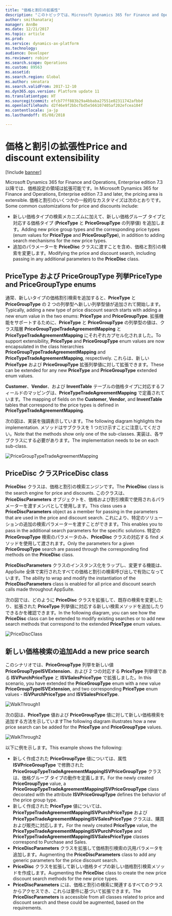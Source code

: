 ```yaml
---
title: "価格と割引の拡張性"
description: "このトピックでは、Microsoft Dynamics 365 for Finance and Operations で拡張価格機能を使用する方法について説明します。"
author: smithanataraj
manager: AnnBe
ms.date: 12/21/2017
ms.topic: article
ms.prod: 
ms.service: dynamics-ax-platform
ms.technology: 
audience: Developer
ms.reviewer: robinr
ms.search.scope: Operations
ms.custom: 89563
ms.assetid: 
ms.search.region: Global
ms.author: smnatara
ms.search.validFrom: 2017-12-10
ms.dyn365.ops.version: Platform update 11
ms.translationtype: HT
ms.sourcegitcommit: efcb77ff883b29a4bbaba27551e02311742afbbd
ms.openlocfilehash: d2f46e9f2bbcfbd5e566107405af202efcea104f
ms.contentlocale: ja-jp
ms.lasthandoff: 05/08/2018

---
```


# <a name="price-and-discount-extensibility"></a><span data-ttu-id="9c37e-103">価格と割引の拡張性</span><span class="sxs-lookup"><span data-stu-id="9c37e-103">Price and discount extensibility</span></span>

[!include [banner](../includes/banner.md)]

<span data-ttu-id="9c37e-104">Microsoft Dynamics 365 for Finance and Operations, Enterprise edition 7.3 以降では、価格設定の領域は拡張可能です。</span><span class="sxs-lookup"><span data-stu-id="9c37e-104">In Microsoft Dynamics 365 for Finance and Operations, Enterprise edition 7.3 and later, the pricing area is extensible.</span></span> <span data-ttu-id="9c37e-105">価格と割引のいくつかの一般的なカスタマイズは次のとおりです。</span><span class="sxs-lookup"><span data-stu-id="9c37e-105">Some common customizations for price and discounts include:</span></span>
- <span data-ttu-id="9c37e-106">新しい価格タイプの検索メカニズムに加えて、新しい価格グループ タイプと対応する価格タイプ (**PriceType** と **PriceGroupType** の列挙値) を追加します。</span><span class="sxs-lookup"><span data-stu-id="9c37e-106">Adding new price group types and the corresponding price types (enum values for **PriceType** and **PriceGroupType**), in addition to adding search mechanisms for the new price types.</span></span>
- <span data-ttu-id="9c37e-107">追加のパラメーターを **PriceDisc** クラスに渡すことを含め、価格と割引の検索を変更します。</span><span class="sxs-lookup"><span data-stu-id="9c37e-107">Modifying the price and discount search, including passing in any additional parameters to the **PriceDisc** class.</span></span> 

## <a name="pricetype-and-pricegrouptype-enums"></a><span data-ttu-id="9c37e-108">PriceType および PriceGroupType 列挙</span><span class="sxs-lookup"><span data-stu-id="9c37e-108">PriceType and PriceGroupType enums</span></span>
<span data-ttu-id="9c37e-109">通常、新しいタイプの価格割引検索を追加すると、**PriceType** と **PriceGroupType** の 2 つの列挙型へ新しい列挙型値が追加されて開始します。</span><span class="sxs-lookup"><span data-stu-id="9c37e-109">Typically, adding a new type of price discount search starts with adding a new enum value in the two enums: **PriceType** and **PriceGroupType**.</span></span> <span data-ttu-id="9c37e-110">拡張機能をサポートするために、**PriceType** と **PriceGroupType** の列挙型の値は、クラス階層 **PriceGroupTypeTradeAgreementMapping** と **PriceTypeTradeAgreementMapping** にそれぞれカプセル化されました。</span><span class="sxs-lookup"><span data-stu-id="9c37e-110">To support extensibility, **PriceType** and **PriceGroupType** enum values are now encapsulated in the class hierarchies **PriceGroupTypeTradeAgreementMapping** and **PriceTypeTradeAgreementMapping**, respectively.</span></span> <span data-ttu-id="9c37e-111">これらは、新しい **PriceType** および **PriceGroupType** 拡張列挙値に対して拡張できます。</span><span class="sxs-lookup"><span data-stu-id="9c37e-111">These can be extended for any new **PriceType** and **PriceGroupType** extended enum values.</span></span>

<span data-ttu-id="9c37e-112">**Customer**、**Vendor**、および **InventTable** テーブルの価格タイプに対応するフィールドのマッピングは、**PriceTypeTradeAgreementMapping** で定義されています。</span><span class="sxs-lookup"><span data-stu-id="9c37e-112">The mapping of fields on the **Customer**, **Vendor**, and **InventTable** tables that  correspond to the price types is defined in **PriceTypeTradeAgreementMapping**.</span></span> 

<span data-ttu-id="9c37e-113">次の図は、実装を強調表示しています。</span><span class="sxs-lookup"><span data-stu-id="9c37e-113">The following diagram highlights the implementation.</span></span> <span data-ttu-id="9c37e-114">メソッドはサブクラスを 1 つだけ示すことに注意してください。</span><span class="sxs-lookup"><span data-stu-id="9c37e-114">Note that the methods show only one of the sub-classes.</span></span> <span data-ttu-id="9c37e-115">実装は、各サブクラスにする必要があります。</span><span class="sxs-lookup"><span data-stu-id="9c37e-115">The implementation needs to be on each sub-class.</span></span> 

![PriceGroupTypeTradeAgreementMapping](media/PricingFall20171.png)

## <a name="pricedisc-class"></a><span data-ttu-id="9c37e-117">PriceDisc クラス</span><span class="sxs-lookup"><span data-stu-id="9c37e-117">PriceDisc class</span></span>

<span data-ttu-id="9c37e-118">**PriceDisc** クラスは、価格と割引の検索エンジンです。</span><span class="sxs-lookup"><span data-stu-id="9c37e-118">The **PriceDisc** class is the search engine for price and discounts.</span></span> <span data-ttu-id="9c37e-119">このクラスは、**PriceDiscParameters** オブジェクトを、価格および割引検索で使用されるパラメーターを渡すメンバとして使用します。</span><span class="sxs-lookup"><span data-stu-id="9c37e-119">This class uses a **PriceDiscParameters** object as a member for passing in the parameters that are used in the price and discount search.</span></span> <span data-ttu-id="9c37e-120">これにより、特定のソリューションの追加の検索パラメーターを渡すことができます。</span><span class="sxs-lookup"><span data-stu-id="9c37e-120">This enables you to pass in the additional search parameters for the specific solutions.</span></span> <span data-ttu-id="9c37e-121">特定の **PriceGroupType** 検索のパラメータのみ、**PriceDisc** クラスの対応する find メソッドを使用して渡されます。</span><span class="sxs-lookup"><span data-stu-id="9c37e-121">Only the parameters for a given **PriceGroupType** search are passed through the corresponding find methods on the **PriceDisc** class.</span></span> 

<span data-ttu-id="9c37e-122">**PriceDiscParameters** クラスのインスタンス化をラップし、変更する機能は、AppSuite 全体で実行されたすべての価格と割引の検索呼び出しで有効になっています。</span><span class="sxs-lookup"><span data-stu-id="9c37e-122">The ability to wrap and modify the instantiation of the **PriceDiscParameters** class is enabled for all price and discount search calls made throughout AppSuite.</span></span>

<span data-ttu-id="9c37e-123">次の図では、どのように **PriceDisc** クラスを拡張して、既存の検索を変更したり、拡張された **PriceType** 列挙値に対応する新しい検索メソッドを追加したりできるかを確認できます。</span><span class="sxs-lookup"><span data-stu-id="9c37e-123">In the following diagram, you can see how the **PriceDisc** class can be extended to modify existing searches or to add new search methods that correspond to the extended **PriceType** enum values.</span></span>

![PriceDiscClass](media/PricingFall20172.png)

## <a name="add-a-new-price-search"></a><span data-ttu-id="9c37e-125">新しい価格検索の追加</span><span class="sxs-lookup"><span data-stu-id="9c37e-125">Add a new price search</span></span>

<span data-ttu-id="9c37e-126">このシナリオでは、**PriceGroupType** 列挙を新しい値 **PriceGroupTypeISVExtension**、および 2 つの対応する **PriceType** 列挙値である **ISVPurchPriceType** と **ISVSalesPriceType** で拡張しました。</span><span class="sxs-lookup"><span data-stu-id="9c37e-126">In this scenario, you have extended the **PriceGroupType** enum with a new value **PriceGroupTypeISVExtension**, and two corresponding **PriceType** enum values - **ISVPurchPriceType** and **ISVSalesPriceType**.</span></span> 

![WalkThrough1](media/PricingFall20173.png)

<span data-ttu-id="9c37e-128">次の図は、**PriceType** 値および **PriceGroupType** 値に対して新しい価格検索を追加する方法を示しています</span><span class="sxs-lookup"><span data-stu-id="9c37e-128">The following diagram illustrates how a new price search can be added for the **PriceType** and **PriceGroupType** values.</span></span>

![WalkThrough2](media/PricingFall20174.png)

<span data-ttu-id="9c37e-130">以下に例を示します。</span><span class="sxs-lookup"><span data-stu-id="9c37e-130">This example shows the following:</span></span>

- <span data-ttu-id="9c37e-131">新しく作成された **PriceGroupType** 値については、属性 **ISVPriceGroupType** で修飾された **PriceGroupTypeTradeAgreementMappingISVPriceGroupType** クラスは、価格グループ タイプの動作を定義します。</span><span class="sxs-lookup"><span data-stu-id="9c37e-131">For the newly created **PriceGroupType** value, a **PriceGroupTypeTradeAgreementMappingISVPriceGroupType** class decorated with the attribute **ISVPriceGroupType** defines the behavior of the price group type.</span></span>
- <span data-ttu-id="9c37e-132">新しく作成された **PriceType** 値については、**PriceTypeTradeAgreementMappingISVPurchPriceType** および **PriceTypeTradeAgreementMappingISVSalesPriceType** クラスは、購買および販売に対応します。</span><span class="sxs-lookup"><span data-stu-id="9c37e-132">For the newly created **PriceType** value, the **PriceTypeTradeAgreementMappingISVPurchPriceType** and **PriceTypeTradeAgreementMappingISVSalesPriceType** classes correspond to Purchase and Sales.</span></span>
- <span data-ttu-id="9c37e-133">**PriceDiscParameters** クラスを拡張して価格割引検索の汎用パラメータを追加します。</span><span class="sxs-lookup"><span data-stu-id="9c37e-133">Augmenting the **PriceDiscParameters** class to add any generic parameters for the price discount search.</span></span>
- <span data-ttu-id="9c37e-134">**PriceDisc** クラスを拡張して新しい価格タイプの新しい価格割引検索メソッドを作成します。</span><span class="sxs-lookup"><span data-stu-id="9c37e-134">Augmenting the **PriceDisc** class to create the new price discount search methods for the new price types.</span></span>
- <span data-ttu-id="9c37e-135">**PriceDiscParameters** には、価格と割引の検索に関連するすべてのクラスからアクセスでき、これらは要件に基づいて拡張できます。</span><span class="sxs-lookup"><span data-stu-id="9c37e-135">The **PriceDiscParameters** is accessible from all classes related to price and discount search and these could be augmented, based on the requirements.</span></span> 

